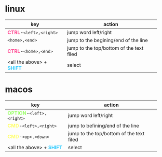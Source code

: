 # linux
key | action
-|-
<span style="color:#ff4d94">**CTRL**</span>-`<left>,<right>` | jump word left/right
`<home>,<end>` | jump to the begining/end of the line
<span style="color:#ff4d94">**CTRL**</span>-`<home>,<end>` | jump to the top/bottom of the text filed
\<all the above\> + <span style="color:#33ccff">**SHIFT**</span>  | select

# macos
key | action
-|-
<span style="color:#99ff66">**OPTION**</span>-`<left>,<right>` | jump word left/right
<span style="color:#ffff66">**CMD**</span>-`<left>,<right>` | jump to befining/end of the line
<span style="color:#ffff66">**CMD**</span>-`<up>,<down>` | jump to the top/bottom of the text filed
\<all the above\> + <span style="color:#33ccff">**SHIFT**</span>  | select

